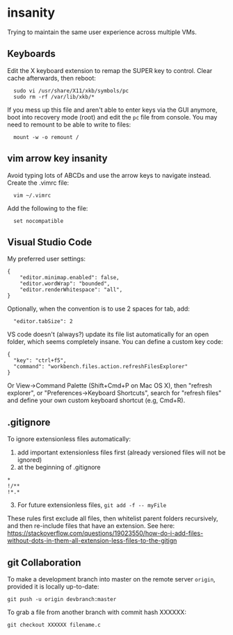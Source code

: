 # insanity
Trying to maintain the same user experience across multiple VMs.

## Keyboards
Edit the X keyboard extension to remap the SUPER key to control. Clear cache afterwards, then reboot:
```
  sudo vi /usr/share/X11/xkb/symbols/pc
  sudo rm -rf /var/lib/xkb/*
```

If you mess up this file and aren't able to enter keys via the GUI anymore, boot into recovery mode (root)  and edit the `pc` file from console. You may need to remount to be able to write to files:

```
  mount -w -o remount /
```

## vim arrow key insanity
Avoid typing lots of ABCDs and use the arrow keys to navigate instead. Create the .vimrc file:
```
  vim ~/.vimrc
```
Add the following to the file:
```
  set nocompatible
```

## Visual Studio Code 
My preferred user settings:
```
{
    "editor.minimap.enabled": false,
    "editor.wordWrap": "bounded",
    "editor.renderWhitespace": "all",
}
```
Optionally, when the convention is to use 2 spaces for tab, add:
```
  "editor.tabSize": 2
```
VS code doesn't (always?) update its file list automatically for an open folder, which seems completely insane. You can define a custom key code:
```
{
  "key": "ctrl+f5",
  "command": "workbench.files.action.refreshFilesExplorer"
}
```
Or View->Command Palette (Shift+Cmd+P on Mac OS X), then "refresh explorer", or "Preferences->Keyboard Shortcuts", search for "refresh files" and define your own custom keyboard shortcut (e.g, Cmd+R).

## .gitignore
To ignore extensionless files automatically:
1. add important extensionless files first (already versioned files will not be ignored)
2. at the beginning of .gitignore
```
*
!/**
!*.*
```
3. For future extensionless files, `git add -f -- myFile`

These rules first exclude all files, then whitelist parent folders recursively, and then re-include files that have an extension. See here: https://stackoverflow.com/questions/19023550/how-do-i-add-files-without-dots-in-them-all-extension-less-files-to-the-gitign

## git Collaboration
To make a development branch into master on the remote server `origin`, provided it is locally up-to-date:
```
git push -u origin devbranch:master
```

To grab a file from another branch with commit hash XXXXXX:
```
git checkout XXXXXX filename.c
```
